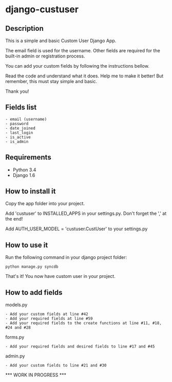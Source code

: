 django-custuser
===============

## Description

This is a simple and basic Custom User Django App.

The email field is used for the username. Other fields are required for
the built-in admin or registration process.

You can add your custom fields by following the instructions bellow.

Read the code and understand what it does. Help me to make it better!
But remember, this must stay simple and basic.

Thank you!

## Fields list

    - email (username)
    - password
    - date_joined
    - last_login
    - is_active
    - is_admin

## Requirements

* Python 3.4
* Django 1.6

## How to install it

Copy the app folder into your project.

Add 'custuser' to INSTALLED_APPS in your settings.py.
Don't forget the ',' at the end!

Add AUTH_USER_MODEL = 'custuser.CustUser' to your settings.py

## How to use it

Run the following command in your django project folder:

    python manage.py syncdb

That's it! You now have custom user in your project.

## How to add fields

models.py

    - Add your custom fields at line #42
    - Add your required fields at line #59
    - Add your required fields to the create functions at line #11, #18, #24 and #28

forms.py

    - Add your required fields and desired fields to line #17 and #45

admin.py

    - Add your custom fields to line #21 and #30

*** WORK IN PROGRESS ***